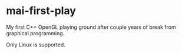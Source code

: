 mai-first-play
==============

My first C++ OpenGL playing ground after couple years of break from graphical programming.

Only Linux is supported.
